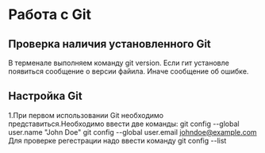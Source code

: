 # Работа с Git
## Проверка наличия установленного Git
В терменале выполняем команду git version. Если гит установле появиться сообщение о версии файила. Иначе сообщение об ошибке.
## Настройка Git
1.При первом использовании Git необходимо представиться.Необходимо ввести две команды:
git config --global user.name "John Doe"
git config --global user.email johndoe@example.com
Для проверке регестрации надо ввести команду git config --list
